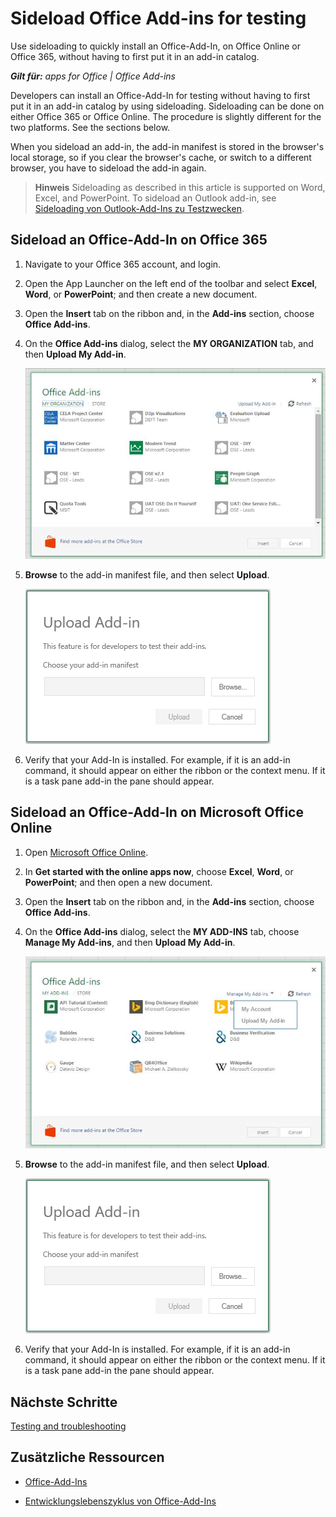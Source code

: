 
# Sideload Office Add-ins for testing
Use sideloading to quickly install an Office-Add-In, on Office Online or Office 365, without having to first put it in an add-in catalog.

 _**Gilt für:** apps for Office | Office Add-ins_

Developers can install an Office-Add-In for testing without having to first put it in an add-in catalog by using sideloading. Sideloading can be done on either Office 365 or Office Online. The procedure is slightly different for the two platforms. See the sections below.

When you sideload an add-in, the add-in manifest is stored in the browser's local storage, so if you clear the browser's cache, or switch to a different browser, you have to sideload the add-in again.


 >**Hinweis**  Sideloading as described in this article is supported on Word, Excel, and PowerPoint. To sideload an Outlook add-in, see [Sideloading von Outlook-Add-Ins zu Testzwecken]().


## Sideload an Office-Add-In on Office 365




1. Navigate to your Office 365 account, and login.
    
2. Open the App Launcher on the left end of the toolbar and select  **Excel**,  **Word**, or  **PowerPoint**; and then create a new document.
    
3. Open the  **Insert** tab on the ribbon and, in the **Add-ins** section, choose **Office Add-ins**.
    
4. On the  **Office Add-ins** dialog, select the **MY ORGANIZATION** tab, and then **Upload My Add-in**.
    
    ![Das Dialogfeld "Office Add-In" mit dem Link "My Add-In hochladen" oben links.](../../images/0e49f780-019a-4d97-9310-0eaddfa0c4dc.png)

5.  **Browse** to the add-in manifest file, and then select **Upload**.
    
    ![Das Dialogfeld "Add-In hochladen" mit den Schaltflächen für Durchsuchen, Upload und Abbrechen.](../../images/039aef16-b12f-4d01-ad46-f13e01dd3162.png)

6. Verify that your Add-In is installed. For example, if it is an add-in command, it should appear on either the ribbon or the context menu. If it is a task pane add-in the pane should appear.
    

## Sideload an Office-Add-In on Microsoft Office Online




1. Open [Microsoft Office Online](https://office.live.com/).
    
2. In  **Get started with the online apps now**, choose  **Excel**,  **Word**, or  **PowerPoint**; and then open a new document.
    
3. Open the  **Insert** tab on the ribbon and, in the **Add-ins** section, choose **Office Add-ins**.
    
4. On the  **Office Add-ins** dialog, select the **MY ADD-INS** tab, choose **Manage My Add-ins**, and then  **Upload My Add-in**.
    
    ![Das Dialogfeld "Office Add-Ins" mit dem Dropdown "Meine Add-Ins verwalten" oben rechts und einem Dropdown darunter mit der Option "Mein Add-In hochladen".](../../images/d630d9d1-7dd5-45e3-860d-0ab069882548.png)

5.  **Browse** to the add-in manifest file, and then select **Upload**.
    
    ![Das Dialogfeld "Add-In hochladen" mit den Schaltflächen für Durchsuchen, Upload und Abbrechen.](../../images/039aef16-b12f-4d01-ad46-f13e01dd3162.png)

6. Verify that your Add-In is installed. For example, if it is an add-in command, it should appear on either the ribbon or the context menu. If it is a task pane add-in the pane should appear.
    

## Nächste Schritte

[Testing and troubleshooting](../../docs/testing/testing-and-troubleshooting.md)


## Zusätzliche Ressourcen



- [Office-Add-Ins](../../docs/overview/office-add-ins.md)
    
- [Entwicklungslebenszyklus von Office-Add-Ins](../../docs/design/add-in-development-lifecycle.md)
    
